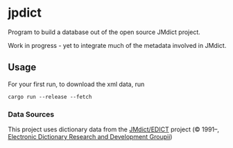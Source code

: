 # jpdict

Program to build a database out of the open source JMdict project.

Work in progress - yet to integrate much of the metadata involved in JMdict.

## Usage
For your first run, to download the xml data, run
```
cargo run --release --fetch
```


### Data Sources
This project uses dictionary data from the [JMdict/EDICT](https://www.edrdg.org/wiki/index.php/JMdict-EDICT_Dictionary_Project)
project (© 1991–, [Electronic Dictionary Research and Development Groupii](https://www.edrdg.org/))
